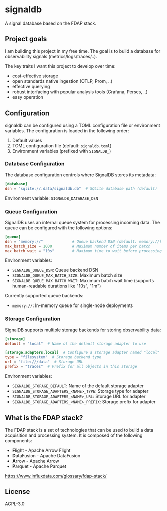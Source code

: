 # signaldb

A signal database based on the FDAP stack.

## Project goals

I am building this project in my free time. The goal is to build a database for observability signals (metrics/logs/traces/..).

The key traits I want this project to develop over time:

* cost-effective storage
* open standards native ingestion (OTLP, Prom, ..)
* effective querying
* robust interfacing with popular analysis tools (Grafana, Perses, ..)
* easy operation

## Configuration

signaldb can be configured using a TOML configuration file or environment variables. The configuration is loaded in the following order:

1. Default values
2. TOML configuration file (default: `signaldb.toml`)
3. Environment variables (prefixed with `SIGNALDB_`)

### Database Configuration

The database configuration controls where SignalDB stores its metadata:

```toml
[database]
dsn = "sqlite://.data/signaldb.db"  # SQLite database path (default)
```

Environment variable: `SIGNALDB_DATABASE_DSN`

### Queue Configuration

SignalDB uses an internal queue system for processing incoming data. The queue can be configured with the following options:

```toml
[queue]
dsn = "memory://"             # Queue backend DSN (default: memory://)
max_batch_size = 1000         # Maximum number of items per batch
max_batch_wait = "10s"        # Maximum time to wait before processing a non-full batch
```

Environment variables:

* `SIGNALDB_QUEUE_DSN`: Queue backend DSN
* `SIGNALDB_QUEUE_MAX_BATCH_SIZE`: Maximum batch size
* `SIGNALDB_QUEUE_MAX_BATCH_WAIT`: Maximum batch wait time (supports human-readable durations like "10s", "1m")

Currently supported queue backends:
* `memory://`: In-memory queue for single-node deployments

### Storage Configuration

SignalDB supports multiple storage backends for storing observability data:

```toml
[storage]
default = "local"  # Name of the default storage adapter to use

[storage.adapters.local]  # Configure a storage adapter named "local"
type = "filesystem"  # Storage backend type
url = "file:///data"  # Storage URL
prefix = "traces"  # Prefix for all objects in this storage
```

Environment variables:

* `SIGNALDB_STORAGE_DEFAULT`: Name of the default storage adapter
* `SIGNALDB_STORAGE_ADAPTERS_<NAME>_TYPE`: Storage type for adapter
* `SIGNALDB_STORAGE_ADAPTERS_<NAME>_URL`: Storage URL for adapter
* `SIGNALDB_STORAGE_ADAPTERS_<NAME>_PREFIX`: Storage prefix for adapter

## What is the FDAP stack?

The FDAP stack is a set of technologies that can be used to build a data acquisition and processing system.
It is composed of the following components:

* **F**light - Apache Arrow Flight
* **D**ataFusion - Apache DataFusion
* **A**rrow - Apache Arrow
* **P**arquet - Apache Parquet

<https://www.influxdata.com/glossary/fdap-stack/>

## License

AGPL-3.0
